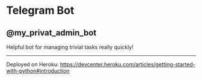# Telegram Bot
## @my_privat_admin_bot


Helpful bot for managing trivial tasks really quickly!

----------

Deployed on Heroku:
https://devcenter.heroku.com/articles/getting-started-with-python#introduction
